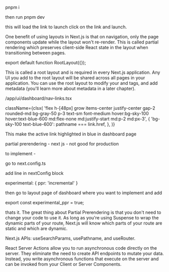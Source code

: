 pnpm i 

then run
pnpm dev

this will load the link to launch click on the link and launch.




One benefit of using layouts in Next.js is that on navigation, only the page components update while the layout won't re-render. This is called partial rendering which preserves client-side React state in the layout when transitioning between pages.


export default function RootLayout({});

This is called a root layout and is required in every Next.js application. Any UI you add to the root layout will be shared across all pages in your application. You can use the root layout to modify your <html> and <body> tags, and add metadata (you'll learn more about metadata in a later chapter).




/app/ui/dashboard/nav-links.tsx

className={clsx(
              'flex h-[48px] grow items-center justify-center gap-2 rounded-md bg-gray-50 p-3 text-sm font-medium hover:bg-sky-100 hover:text-blue-600 md:flex-none md:justify-start md:p-2 md:px-3',
              {
                'bg-sky-100 text-blue-600': pathname === link.href,
              },
            )}


This make the active link highlighted in blue in dashboard page




partial prerendering - next js - not good for production

to implement - 

go to next.config.ts

add line in nextConfig block

  experimental: {
    ppr: 'incremental'
  }

then go to layout page of dashboard where you want to implement and add 

export const experimental_ppr = true;

thats it.
The great thing about Partial Prerendering is that you don't need to change your code to use it. As long as you're using Suspense to wrap the dynamic parts of your route, Next.js will know which parts of your route are static and which are dynamic.



 Next.js APIs: useSearchParams, usePathname, and useRouter.


 React Server Actions allow you to run asynchronous code directly on the server. They eliminate the need to create API endpoints to mutate your data. Instead, you write asynchronous functions that execute on the server and can be invoked from your Client or Server Components.

